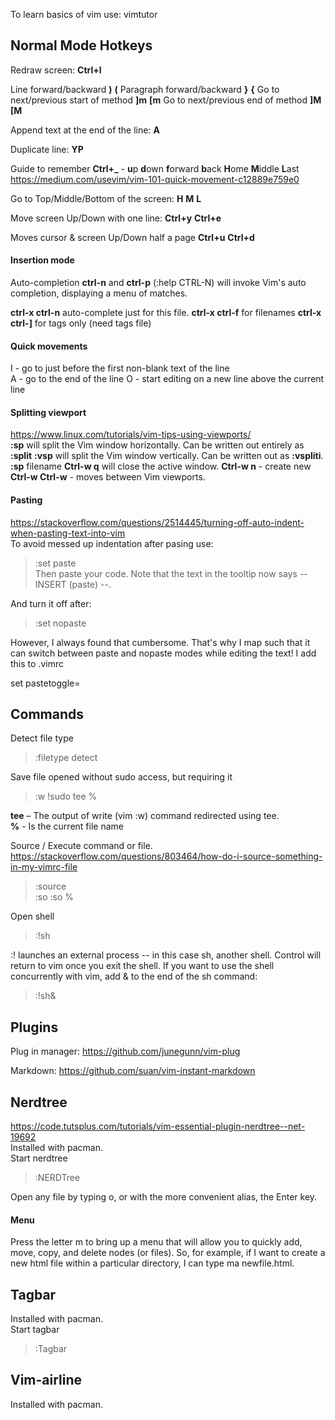 To learn basics of vim use: vimtutor

## Normal Mode Hotkeys 

Redraw screen: **Ctrl+l**

Line forward/backward **)** **(**
Paragraph forward/backward **}** **{**
Go to next/previous start of method **]m** **[m**
Go to next/previous end of method **]M** **[M**

Append text at the end of the line: **A**  

Duplicate line: **YP**  

Guide to remember **Ctrl+\_** - **u**p **d**own **f**orward **b**ack **H**ome **M**iddle **L**ast  
https://medium.com/usevim/vim-101-quick-movement-c12889e759e0  

Go to Top/Middle/Bottom of the screen: **H** **M** **L**  

Move screen Up/Down with one line: **Ctrl+y** **Ctrl+e**  

Moves cursor & screen Up/Down half a page **Ctrl+u** **Ctrl+d** 

#### Insertion mode
Auto-completion
**ctrl-n** and **ctrl-p** (:help CTRL-N) will invoke Vim's auto completion, displaying a menu of matches.

**ctrl-x ctrl-n** auto-complete just for this file.
**ctrl-x ctrl-f** for filenames
**ctrl-x ctrl-]** for tags only (need tags file)

#### Quick movements
<Esc>I - go to just before the first non-blank text of the line  
<Esc>A - go to the end of the line 
<Esc>O - start editing on a new line above the current line 

#### Splitting viewport
https://www.linux.com/tutorials/vim-tips-using-viewports/  
**:sp** will split the Vim window horizontally. Can be written out entirely as **:split**
**:vsp** will split the Vim window vertically. Can be written out as **:vspliti**.
**:sp** filename
**Ctrl-w q** will close the active window.
**Ctrl-w n** - create new   
**Ctrl-w Ctrl-w** - moves between Vim viewports.   

#### Pasting
https://stackoverflow.com/questions/2514445/turning-off-auto-indent-when-pasting-text-into-vim  
To avoid messed up indentation after pasing use:  
> :set paste  
Then paste your code. Note that the text in the tooltip now says -- INSERT (paste) --.

And turn it off after:
> :set nopaste

However, I always found that cumbersome. That's why I map <F3> such that it can switch between paste and nopaste modes while editing the text! I add this to .vimrc

set pastetoggle=<F3>


## Commands
Detect file type  
> :filetype detect  

Save file opened without sudo access, but requiring it  
> :w !sudo tee %  

**tee** – The output of write (vim :w) command redirected using tee.  
**%** - Is the current file name  

Source / Execute command or file. https://stackoverflow.com/questions/803464/how-do-i-source-something-in-my-vimrc-file
> :source  
> :so 
> :so %

Open shell
> :!sh  

:! launches an external process -- in this case sh, another shell. Control will return to vim once you exit the shell. If you want to use the shell concurrently with vim, add & to the end of the sh command:  
> :!sh&

## Plugins
Plug in manager: https://github.com/junegunn/vim-plug  

Markdown: https://github.com/suan/vim-instant-markdown  

## Nerdtree
https://code.tutsplus.com/tutorials/vim-essential-plugin-nerdtree--net-19692  
Installed with pacman.  
Start nerdtree  
> :NERDTree  

Open any file by typing o, or with the more convenient alias, the Enter key.  

#### Menu
Press the letter m to bring up a menu that will allow you to quickly add, move, copy, and delete nodes (or files). So, for example, if I want to create a new html file within a particular directory, I can type ma newfile.html.

## Tagbar
Installed with pacman.  
Start tagbar  
> :Tagbar

## Vim-airline
Installed with pacman.  
